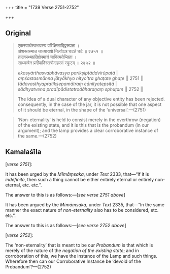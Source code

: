 +++
title = "1739 Verse 2751-2752"

+++
## Original 
>
> एकस्यार्थस्वभावस्य परिक्षिप्ताद्द्विरूपता ।  
> अंशस्तस्मान्न जात्याख्यो नित्योऽत्र घटते घटे ॥ २७५१ ॥  
> तादवस्थ्यप्रतिक्षेपमात्रं चानित्यतेप्सिता ।  
> साध्यत्वेन प्रदीपादिस्तत्रोदाहरणं स्फुटम् ॥ २७५२ ॥ 
>
> *ekasyārthasvabhāvasya parikṣiptāddvirūpatā* \|  
> *aṃśastasmānna jātyākhyo nityo'tra ghaṭate ghaṭe* \|\| 2751 \|\|  
> *tādavasthyapratikṣepamātraṃ cānityatepsitā* \|  
> *sādhyatvena pradīpādistatrodāharaṇaṃ sphuṭam* \|\| 2752 \|\| 
>
> The idea of a dual character of any objective entity has been rejected. consequently, in the case of the jar, it is not possible that one aspect of it should be eternal, in the shape of the ‘universal’.—(2751)

> ‘Non-eternality’ is held to consist merely in the overthrow (negation) of the existing state, and it is this that is the probandum (in our argument); and the lamp provides a clear corroborative instance of the same.—(2752)



## Kamalaśīla

[*verse 2751*]:

It has been urged by the *Mīmāṃsaka*, under *Text* 2333, that—“If it is *indefinite*, then such a thing cannot be either entirely eternal or entirely non-eternal, etc. etc.”.

The answer to this is as follows:—[*see verse 2751 above*]

It has been argued by the *Mīmāṃsaka*, under *Text* 2335, that—“In the same manner the exact nature of *non-eternality* also has to be considered, etc. etc.”.

The answer to this is as follows:—[*see verse 2752 above*]

[*verse 2752*]:

The ‘non-eternality’ that is meant to be our *Probandum* is that which is merely of the nature of the *negation of the existing state*; and in corroboration of this, we have the instance of the Lamp and such things. Wherefore then can our Corroborative Instance be ‘devoid of the Probandum’?—(2752)


